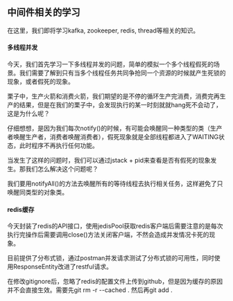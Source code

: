 ## 中间件相关的学习

在这里，我们即将学习kafka, zookeeper, redis, thread等相关的知识。

#### 多线程并发

今天，我们首先学习一下多线程并发的问题，简单的模拟一个多个线程假死的场景。我们需要了解到只有当多个线程任务共同争抢同一个资源的时候就产生死锁的现象，或者假死的现象。

栗子中，生产火箭和消费火箭，我们期望的是不停的循环生产完消费，消费完再生产的结果，但是在我们的栗子中，会发现执行的某一时刻就就hang死不会动了，这是为什么呢？

仔细想想，是因为我们每次notify()的时候，有可能会唤醒同一种类型的类（生产者唤醒生产者，消费者唤醒消费者），假死现象就是全部线程都进入了WAITING状态，此时程序不再执行任何功能。

当发生了这样的问题时，我们可以通过jstack + pid来查看是否有假死的现象发生。那我们怎么解决这个问题呢？

我们要用notifyAll()的方法去唤醒所有的等待线程去执行相关任务，这样避免了只唤醒同类型的对象类。

#### redis缓存

今天封装了redis的API接口，使用jedisPool获取redis客户端后需要注意的是每次执行完操作后需要调用close()方法关闭客户端，不然会造成并发情况卡死的现象。

目前提供了分布式锁，通过postman并发请求测试了分布式锁的可用性，同时使用ResponseEntity改进了restful请求。

在修改gitignore后，忽略了redis的配置文件上传到github，但是因为缓存的原因并不会直接生效。需要先git rm -r --cached . 然后再git add .
